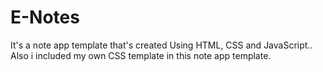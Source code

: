 # E-Notes
It's a note app template that's created 
Using HTML, CSS and JavaScript..
Also i included my own CSS template in this note app template.
